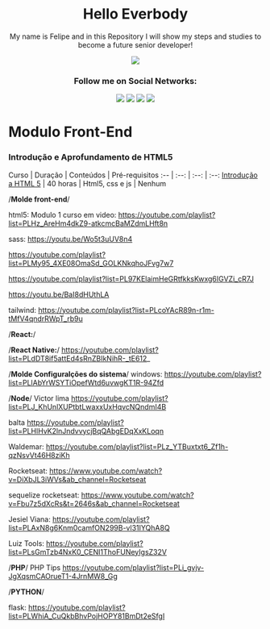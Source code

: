 <!--Start Title-->
<h1 align="center">Hello Everbody</h1>
<p align="center">My name is Felipe and in this Repository I will show my steps and studies to become a future senior developer!</p>
<!--End Title-->

<!--Start Image-->
<p align="center">
    <img src="https://www.ofuxico.com.br/img/galeria/2016/02/299353.jpg"/>
</p>
<!--End Image-->

<!--Start Social Section-->
<h3 align="center">Follow me on Social Networks:</h3> 
<div align="center"> 
  <a href="https://www.youtube.com/channel/UCaEfgUzXHpFXORka1tXLrpw" target="_blank"><img src="https://img.shields.io/badge/YouTube-FF0000?style=for-the-badge&logo=youtube&logoColor=white" target="_blank"></a>
  <a href="https://www.instagram.com/filipemarquesdos/" target="_blank"><img src="https://img.shields.io/badge/-Instagram-%23E4405F?style=for-the-badge&logo=instagram&logoColor=white" target="_blank"></a>
  <a href = "mailto:filipemarx25@gmail.com"><img src="https://img.shields.io/badge/-Gmail-%23333?style=for-the-badge&logo=gmail&logoColor=white" target="_blank"></a>
  <a href="">
  <img src="https://img.shields.io/badge/LinkedIn-0077B5?style=for-the-badge&logo=linkedin&logoColor=white"/>
  </a>
</div>
<!--End Social Section-->

# **Modulo Front-End** #


### Introdução e Aprofundamento de HTML5

Curso | Duração | Conteúdos | Pré-requisitos :-- | :--: | :--: | :--: 
[Introdução a HTML 5](http:youtube.com) | 40 horas | Html5, css e js | Nenhum



/**Molde front-end**/

html5:
Modulo 1 curso em video:
https://youtube.com/playlist?list=PLHz_AreHm4dkZ9-atkcmcBaMZdmLHft8n

sass:
https://youtu.be/Wo5t3uUV8n4

https://youtube.com/playlist?list=PLMy95_4XE08OmaSd_GOLKNkqhoJFvg7w7

https://youtube.com/playlist?list=PL97KElaimHeGRtfkksKwxg6IGVZi_cR7J

https://youtu.be/BaI8dHUthLA

tailwind:
https://youtube.com/playlist?list=PLcoYAcR89n-r1m-tMfV4qndrRWpT_rb9u


/**React:**/


/**React Native:**/
https://youtube.com/playlist?list=PLdDT8if5attEd4sRnZBIkNihR-_tE612_


/**Molde Configuralções do sistema**/
windows:
https://youtube.com/playlist?list=PLlAbYrWSYTiOpefWtd6uvwgKT1R-94Zfd


/**Node**/
Victor lima
https://youtube.com/playlist?list=PLJ_KhUnlXUPtbtLwaxxUxHqvcNQndmI4B


balta
https://youtube.com/playlist?list=PLHlHvK2lnJndvvycjBqQAbgEDqXxKLoqn

Waldemar:
https://youtube.com/playlist?list=PLz_YTBuxtxt6_Zf1h-qzNsvVt46H8ziKh

Rocketseat:
https://www.youtube.com/watch?v=DiXbJL3iWVs&ab_channel=Rocketseat

sequelize rocketseat:
https://www.youtube.com/watch?v=Fbu7z5dXcRs&t=2646s&ab_channel=Rocketseat

Jesiel Viana:
https://youtube.com/playlist?list=PLAxN8g6Knm0camfON299B-vl31IYQhA8Q

Luiz Tools:
https://youtube.com/playlist?list=PLsGmTzb4NxK0_CENI1ThoFUNeyIgsZ32V

/**PHP**/
PHP Tips
https://youtube.com/playlist?list=PLi_gvjv-JgXqsmCAOrueT1-4JrnMW8_Gg

/**PYTHON**/


flask:
https://youtube.com/playlist?list=PLWhiA_CuQkbBhvPojHOPY81BmDt2eSfgI
